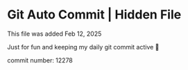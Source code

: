 # Git Auto Commit | Hidden File

This file was added Feb 12, 2025

Just for fun and keeping my daily git commit active 🤪

commit number: 12278
